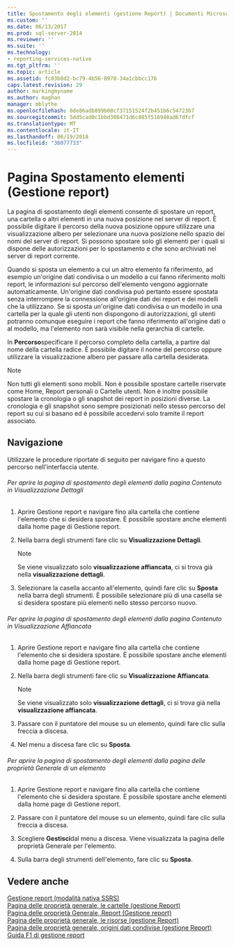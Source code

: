 ```yaml
---
title: Spostamento degli elementi (gestione Report) | Documenti Microsoft
ms.custom: ''
ms.date: 06/13/2017
ms.prod: sql-server-2014
ms.reviewer: ''
ms.suite: ''
ms.technology:
- reporting-services-native
ms.tgt_pltfrm: ''
ms.topic: article
ms.assetid: fc83b8d2-bc79-4b56-8970-34a1cbbcc176
caps.latest.revision: 29
author: markingmyname
ms.author: maghan
manager: mblythe
ms.openlocfilehash: 8de86adb899b08cf37151524f2b451b6c54723b7
ms.sourcegitcommit: 5dd5cad0c1bbd308471d6c885f516948ad67dfcf
ms.translationtype: MT
ms.contentlocale: it-IT
ms.lasthandoff: 06/19/2018
ms.locfileid: "36077733"
---
```

# <a name="move-items-page-report-manager"></a>Pagina Spostamento elementi (Gestione report)
  La pagina di spostamento degli elementi consente di spostare un report, una cartella o altri elementi in una nuova posizione nel server di report. È possibile digitare il percorso della nuova posizione oppure utilizzare una visualizzazione albero per selezionare una nuova posizione nello spazio dei nomi del server di report. Si possono spostare solo gli elementi per i quali si dispone delle autorizzazioni per lo spostamento e che sono archiviati nel server di report corrente.  
  
 Quando si sposta un elemento a cui un altro elemento fa riferimento, ad esempio un'origine dati condivisa o un modello a cui fanno riferimento molti report, le informazioni sul percorso dell'elemento vengono aggiornate automaticamente. Un'origine dati condivisa può pertanto essere spostata senza interrompere la connessione all'origine dati dei report e dei modelli che la utilizzano. Se si sposta un'origine dati condivisa o un modello in una cartella per la quale gli utenti non dispongono di autorizzazioni, gli utenti potranno comunque eseguire i report che fanno riferimento all'origine dati o al modello, ma l'elemento non sarà visibile nella gerarchia di cartelle.  
  
 In **Percorso**specificare il percorso completo della cartella, a partire dal nome della cartella radice. È possibile digitare il nome del percorso oppure utilizzare la visualizzazione albero per passare alla cartella desiderata.  
  
> [!NOTE]  
>  Non tutti gli elementi sono mobili. Non è possibile spostare cartelle riservate come Home, Report personali o Cartelle utenti. Non è inoltre possibile spostare la cronologia o gli snapshot dei report in posizioni diverse. La cronologia e gli snapshot sono sempre posizionati nello stesso percorso del report su cui si basano ed è possibile accedervi solo tramite il report associato.  
  
## <a name="navigation"></a>Navigazione  
 Utilizzare le procedure riportate di seguito per navigare fino a questo percorso nell'interfaccia utente.  
  
###### <a name="to-open-the-move-items-page-from-the-contents-page-in-details-view"></a>Per aprire la pagina di spostamento degli elementi dalla pagina Contenuto in Visualizzazione Dettagli  
  
1.  Aprire Gestione report e navigare fino alla cartella che contiene l'elemento che si desidera spostare. È possibile spostare anche elementi dalla home page di Gestione report.  
  
2.  Nella barra degli strumenti fare clic su **Visualizzazione Dettagli**.  
  
    > [!NOTE]  
    >  Se viene visualizzato solo **visualizzazione affiancata**, ci si trova già nella **visualizzazione dettagli**.  
  
3.  Selezionare la casella accanto all'elemento, quindi fare clic su **Sposta** nella barra degli strumenti. È possibile selezionare più di una casella se si desidera spostare più elementi nello stesso percorso nuovo.  
  
###### <a name="to-open-the-move-items-page-from-the-contents-page-in-tiles-view"></a>Per aprire la pagina di spostamento degli elementi dalla pagina Contenuto in Visualizzazione Affiancata  
  
1.  Aprire Gestione report e navigare fino alla cartella che contiene l'elemento che si desidera spostare. È possibile spostare anche elementi dalla home page di Gestione report.  
  
2.  Nella barra degli strumenti fare clic su **Visualizzazione Affiancata**.  
  
    > [!NOTE]  
    >  Se viene visualizzato solo **visualizzazione dettagli**, ci si trova già nella **visualizzazione affiancata**.  
  
3.  Passare con il puntatore del mouse su un elemento, quindi fare clic sulla freccia a discesa.  
  
4.  Nel menu a discesa fare clic su **Sposta**.  
  
###### <a name="to-open-the-move-items-page-from-the-general-properties-page-of-an-item"></a>Per aprire la pagina di spostamento degli elementi dalla pagina delle proprietà Generale di un elemento  
  
1.  Aprire Gestione report e navigare fino alla cartella che contiene l'elemento che si desidera spostare. È possibile spostare anche elementi dalla home page di Gestione report.  
  
2.  Passare con il puntatore del mouse su un elemento, quindi fare clic sulla freccia a discesa.  
  
3.  Scegliere **Gestisci**dal menu a discesa. Viene visualizzata la pagina delle proprietà Generale per l'elemento.  
  
4.  Sulla barra degli strumenti dell'elemento, fare clic su **Sposta**.  
  
## <a name="see-also"></a>Vedere anche  
 [Gestione report &#40;modalità nativa SSRS&#41;](../../2014/reporting-services/report-manager-ssrs-native-mode.md)   
 [Pagina delle proprietà generale, le cartelle &#40;gestione Report&#41;](../../2014/reporting-services/general-properties-page-folders-report-manager.md)   
 [Pagina delle proprietà Generale, Report &#40;Gestione report&#41;](../../2014/reporting-services/general-properties-page-reports-report-manager.md)   
 [Pagina delle proprietà generale, le risorse &#40;gestione Report&#41;](../../2014/reporting-services/general-properties-page-resources-report-manager.md)   
 [Pagina delle proprietà generale, origini dati condivise &#40;gestione Report&#41;](../../2014/reporting-services/general-properties-page-shared-data-sources-report-manager.md)   
 [Guida F1 di gestione report](../../2014/reporting-services/report-manager-f1-help.md)  
  
  